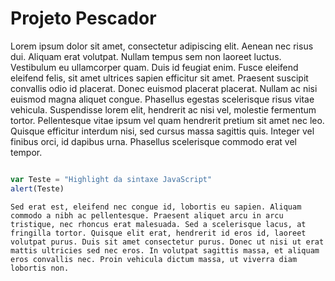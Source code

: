# Projeto Pescador

Lorem ipsum dolor sit amet, consectetur adipiscing elit. Aenean nec risus dui. Aliquam erat volutpat. Nullam tempus sem non laoreet luctus. Vestibulum eu ullamcorper quam. Duis id feugiat enim. Fusce eleifend eleifend felis, sit amet ultrices sapien efficitur sit amet. Praesent suscipit convallis odio id placerat. Donec euismod placerat placerat. Nullam ac nisi euismod magna aliquet congue. Phasellus egestas scelerisque risus vitae vehicula. Suspendisse lorem elit, hendrerit ac nisi vel, molestie fermentum tortor. Pellentesque vitae ipsum vel quam hendrerit pretium sit amet nec leo. Quisque efficitur interdum nisi, sed cursus massa sagittis quis. Integer vel finibus orci, id dapibus urna. Phasellus scelerisque commodo erat vel tempor.

```javascript

var Teste = "Highlight da sintaxe JavaScript"
alert(Teste)
```

```
Sed erat est, eleifend nec congue id, lobortis eu sapien. Aliquam commodo a nibh ac pellentesque. Praesent aliquet arcu in arcu tristique, nec rhoncus erat malesuada. Sed a scelerisque lacus, at fringilla tortor. Quisque elit erat, hendrerit id eros id, laoreet volutpat purus. Duis sit amet consectetur purus. Donec ut nisi ut erat mattis ultricies sed nec eros. In volutpat sagittis massa, et aliquam eros convallis nec. Proin vehicula dictum massa, ut viverra diam lobortis non.
```